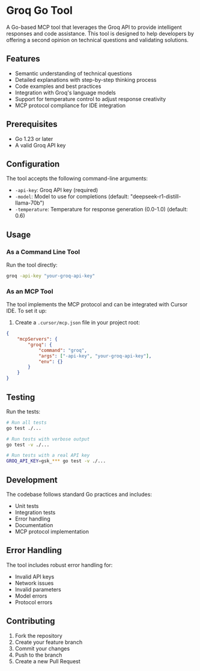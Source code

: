 # Groq Go Tool

A Go-based MCP tool that leverages the Groq API to provide intelligent responses and code assistance. This tool is designed to help developers by offering a second opinion on technical questions and validating solutions.

## Features

- Semantic understanding of technical questions
- Detailed explanations with step-by-step thinking process
- Code examples and best practices
- Integration with Groq's language models
- Support for temperature control to adjust response creativity
- MCP protocol compliance for IDE integration

## Prerequisites

- Go 1.23 or later
- A valid Groq API key

## Configuration

The tool accepts the following command-line arguments:

- `-api-key`: Groq API key (required)
- `-model`: Model to use for completions (default: "deepseek-r1-distill-llama-70b")
- `-temperature`: Temperature for response generation (0.0-1.0) (default: 0.6)

## Usage

### As a Command Line Tool

Run the tool directly:

```bash
groq -api-key "your-groq-api-key"
```

### As an MCP Tool

The tool implements the MCP protocol and can be integrated with Cursor IDE. To set it up:

1. Create a `.cursor/mcp.json` file in your project root:

```json
{
    "mcpServers": {
        "groq": {
            "command": "groq",
            "args": ["-api-key", "your-groq-api-key"],
            "env": {}
        }
    }
}
```

## Testing

Run the tests:

```bash
# Run all tests
go test ./...

# Run tests with verbose output
go test -v ./...

# Run tests with a real API key
GROQ_API_KEY=gsk_*** go test -v ./...
```

## Development

The codebase follows standard Go practices and includes:

- Unit tests
- Integration tests
- Error handling
- Documentation
- MCP protocol implementation

## Error Handling

The tool includes robust error handling for:

- Invalid API keys
- Network issues
- Invalid parameters
- Model errors
- Protocol errors

## Contributing

1. Fork the repository
2. Create your feature branch
3. Commit your changes
4. Push to the branch
5. Create a new Pull Request 